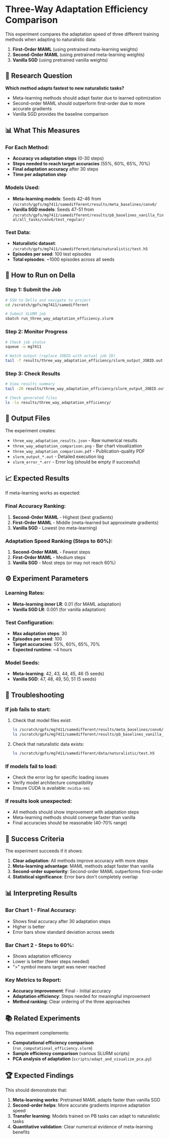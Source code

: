 # Three-Way Adaptation Efficiency Comparison

This experiment compares the adaptation speed of three different training methods when adapting to naturalistic data:

1. **First-Order MAML** (using pretrained meta-learning weights)
2. **Second-Order MAML** (using pretrained meta-learning weights)
3. **Vanilla SGD** (using pretrained vanilla weights)

## 🎯 Research Question

**Which method adapts fastest to new naturalistic tasks?**

- Meta-learning methods should adapt faster due to learned optimization
- Second-order MAML should outperform first-order due to more accurate gradients
- Vanilla SGD provides the baseline comparison

## 📊 What This Measures

### For Each Method:
- **Accuracy vs adaptation steps** (0-30 steps)
- **Steps needed to reach target accuracies** (55%, 60%, 65%, 70%)
- **Final adaptation accuracy** after 30 steps
- **Time per adaptation step**

### Models Used:
- **Meta-learning models**: Seeds 42-46 from `/scratch/gpfs/mg7411/samedifferent/results/meta_baselines/conv6/`
- **Vanilla SGD models**: Seeds 47-51 from `/scratch/gpfs/mg7411/samedifferent/results/pb_baselines_vanilla_final/all_tasks/conv6/test_regular/`

### Test Data:
- **Naturalistic dataset**: `/scratch/gpfs/mg7411/samedifferent/data/naturalistic/test.h5`
- **Episodes per seed**: 100 test episodes
- **Total episodes**: ~1000 episodes across all seeds

## 🚀 How to Run on Della

### Step 1: Submit the Job
```bash
# SSH to Della and navigate to project
cd /scratch/gpfs/mg7411/samedifferent

# Submit SLURM job
sbatch run_three_way_adaptation_efficiency.slurm
```

### Step 2: Monitor Progress
```bash
# Check job status
squeue -u mg7411

# Watch output (replace JOBID with actual job ID)
tail -f results/three_way_adaptation_efficiency/slurm_output_JOBID.out
```

### Step 3: Check Results
```bash
# View results summary
tail -20 results/three_way_adaptation_efficiency/slurm_output_JOBID.out

# Check generated files
ls -la results/three_way_adaptation_efficiency/
```

## 📁 Output Files

The experiment creates:
- `three_way_adaptation_results.json` - Raw numerical results
- `three_way_adaptation_comparison.png` - Bar chart visualization
- `three_way_adaptation_comparison.pdf` - Publication-quality PDF
- `slurm_output_*.out` - Detailed execution log
- `slurm_error_*.err` - Error log (should be empty if successful)

## 📈 Expected Results

If meta-learning works as expected:

### Final Accuracy Ranking:
1. **Second-Order MAML** - Highest (best gradients)
2. **First-Order MAML** - Middle (meta-learned but approximate gradients)
3. **Vanilla SGD** - Lowest (no meta-learning)

### Adaptation Speed Ranking (Steps to 60%):
1. **Second-Order MAML** - Fewest steps
2. **First-Order MAML** - Medium steps
3. **Vanilla SGD** - Most steps (or may not reach 60%)

## ⚙️ Experiment Parameters

### Learning Rates:
- **Meta-learning inner LR**: 0.01 (for MAML adaptation)
- **Vanilla SGD LR**: 0.001 (for vanilla adaptation)

### Test Configuration:
- **Max adaptation steps**: 30
- **Episodes per seed**: 100
- **Target accuracies**: 55%, 60%, 65%, 70%
- **Expected runtime**: ~4 hours

### Model Seeds:
- **Meta-learning**: 42, 43, 44, 45, 46 (5 seeds)
- **Vanilla SGD**: 47, 48, 49, 50, 51 (5 seeds)

## 🔧 Troubleshooting

### If job fails to start:
1. Check that model files exist:
   ```bash
   ls /scratch/gpfs/mg7411/samedifferent/results/meta_baselines/conv6/seed_42/best_model.pt
   ls /scratch/gpfs/mg7411/samedifferent/results/pb_baselines_vanilla_final/all_tasks/conv6/test_regular/seed_47/best_model.pt
   ```

2. Check that naturalistic data exists:
   ```bash
   ls /scratch/gpfs/mg7411/samedifferent/data/naturalistic/test.h5
   ```

### If models fail to load:
- Check the error log for specific loading issues
- Verify model architecture compatibility
- Ensure CUDA is available: `nvidia-smi`

### If results look unexpected:
- All methods should show improvement with adaptation steps
- Meta-learning methods should converge faster than vanilla
- Final accuracies should be reasonable (40-70% range)

## 🎯 Success Criteria

The experiment succeeds if it shows:
1. **Clear adaptation**: All methods improve accuracy with more steps
2. **Meta-learning advantage**: MAML methods adapt faster than vanilla
3. **Second-order superiority**: Second-order MAML outperforms first-order
4. **Statistical significance**: Error bars don't completely overlap

## 📊 Interpreting Results

### Bar Chart 1 - Final Accuracy:
- Shows final accuracy after 30 adaptation steps
- Higher is better
- Error bars show standard deviation across seeds

### Bar Chart 2 - Steps to 60%:
- Shows adaptation efficiency 
- Lower is better (fewer steps needed)
- ">" symbol means target was never reached

### Key Metrics to Report:
- **Accuracy improvement**: Final - Initial accuracy
- **Adaptation efficiency**: Steps needed for meaningful improvement
- **Method ranking**: Clear ordering of the three approaches

## 📚 Related Experiments

This experiment complements:
- **Computational efficiency comparison** (`run_computational_efficiency.slurm`)
- **Sample efficiency comparison** (various SLURM scripts)
- **PCA analysis of adaptation** (`scripts/adapt_and_visualize_pca.py`)

## 🏆 Expected Findings

This should demonstrate that:
1. **Meta-learning works**: Pretrained MAML adapts faster than vanilla SGD
2. **Second-order helps**: More accurate gradients improve adaptation speed
3. **Transfer learning**: Models trained on PB tasks can adapt to naturalistic tasks
4. **Quantitative validation**: Clear numerical evidence of meta-learning benefits 